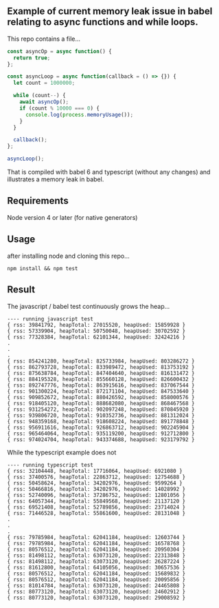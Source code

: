 ## Example of current memory leak issue in babel relating to async functions and while loops.

This repo contains a file...

```javascript
const asyncOp = async function() {
  return true;
};

const asyncLoop = async function(callback = () => {}) {
  let count = 1000000;

  while (count--) {
    await asyncOp();
    if (count % 10000 === 0) {
      console.log(process.memoryUsage());
    }
  }

  callback();
};

asyncLoop();
```

That is compiled with babel 6 and typescript (without any changes) and illustrates a memory leak in babel.

## Requirements

Node version 4 or later (for native generators)

## Usage

after installing node and cloning this repo...

```shell
npm install && npm test
```

## Result

The javascript / babel test continuously grows the heap...

```
---- running javascript test
{ rss: 39841792, heapTotal: 27015520, heapUsed: 15859928 }
{ rss: 57339904, heapTotal: 50750048, heapUsed: 30702592 }
{ rss: 77328384, heapTotal: 62101344, heapUsed: 32424216 }
.
.
.
{ rss: 854241280, heapTotal: 825733984, heapUsed: 803286272 }
{ rss: 862793728, heapTotal: 833989472, heapUsed: 813753192 }
{ rss: 875638784, heapTotal: 847404640, heapUsed: 816131472 }
{ rss: 884195328, heapTotal: 855660128, heapUsed: 826600432 }
{ rss: 892747776, heapTotal: 863915616, heapUsed: 837067544 }
{ rss: 901300224, heapTotal: 872171104, heapUsed: 847533640 }
{ rss: 909852672, heapTotal: 880426592, heapUsed: 858000576 }
{ rss: 918405120, heapTotal: 888682080, heapUsed: 868467568 }
{ rss: 931254272, heapTotal: 902097248, heapUsed: 870845920 }
{ rss: 939806720, heapTotal: 910352736, heapUsed: 881312024 }
{ rss: 948359168, heapTotal: 918608224, heapUsed: 891778848 }
{ rss: 956911616, heapTotal: 926863712, heapUsed: 902245904 }
{ rss: 965464064, heapTotal: 935119200, heapUsed: 912712800 }
{ rss: 974024704, heapTotal: 943374688, heapUsed: 923179792 }
```

While the typescript example does not

```
---- running typescript test
{ rss: 32104448, heapTotal: 17716064, heapUsed: 6921080 }
{ rss: 37400576, heapTotal: 22863712, heapUsed: 12754688 }
{ rss: 50458624, heapTotal: 34202976, heapUsed: 9599264 }
{ rss: 50466816, heapTotal: 34202976, heapUsed: 14028992 }
{ rss: 52740096, heapTotal: 37286752, heapUsed: 12801056 }
{ rss: 64057344, heapTotal: 55849568, heapUsed: 21137120 }
{ rss: 69521408, heapTotal: 52789856, heapUsed: 23714024 }
{ rss: 71446528, heapTotal: 55861600, heapUsed: 28131048 }
.
.
.
{ rss: 79785984, heapTotal: 62041184, heapUsed: 12603744 }
{ rss: 79785984, heapTotal: 62041184, heapUsed: 16578768 }
{ rss: 80576512, heapTotal: 62041184, heapUsed: 20950304 }
{ rss: 81498112, heapTotal: 63073120, heapUsed: 22313848 }
{ rss: 81498112, heapTotal: 63073120, heapUsed: 26287224 }
{ rss: 81612800, heapTotal: 64105056, heapUsed: 30657536 }
{ rss: 80576512, heapTotal: 62041184, heapUsed: 15689832 }
{ rss: 80576512, heapTotal: 62041184, heapUsed: 20095856 }
{ rss: 81014784, heapTotal: 63073120, heapUsed: 24465808 }
{ rss: 80773120, heapTotal: 63073120, heapUsed: 24602912 }
{ rss: 80773120, heapTotal: 63073120, heapUsed: 29008592 }
```
